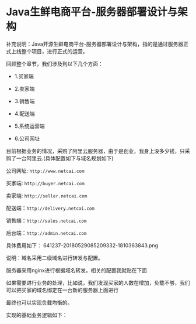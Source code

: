 # Java生鲜电商平台-服务器部署设计与架构

补充说明：Java开源生鲜电商平台-服务器部署设计与架构，指的是通过服务器正式上线整个项目，进行正式的运营。

回顾整个章节，我们涉及到以下几个方面：

* 1.买家端

* 2.卖家端

* 3.销售端

* 4.配送端

* 5.系统运营端

* 6.公司网址

目前根据业务的情况，采购了阿里云服务器，由于是创业，我身上没多少钱，只采购了一台阿里云.(具体配置如下与域名规划如下)

公司网址: `http://www.netcai.com`

买家端:  `http://buyer.netcai.com`

卖家端:  `http://seller.netcai.com`

配送端：`http://delivery.netcai.com`

销售端：`http://sales.netcai.com`

后台端：`http://admin.netcai.com`

具体费用如下：
641237-20180529085209332-1810363843.png
 
说明：域名采用二级域名进行转发与配置。

服务器采用nginx进行根据域名转发。相关的配置我就贴在下面

如果需要进行业务的处理，比如说，我们发现买家的人数在增加，负载不够，我们可以把买家的域名绑定在一台新的服务器上面进行

最终也可以实现负载均衡的。

实现的基础业务逻辑如下：